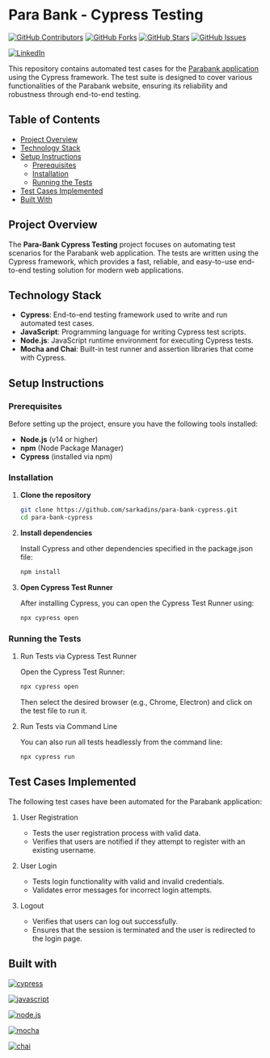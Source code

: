 # Para Bank - Cypress Testing

[![GitHub Contributors][contributors-shield]][contributors-url]
[![GitHub Forks][forks-shield]][forks-url]
[![GitHub Stars][stars-shield]][stars-url]
[![GitHub Issues][issues-shield]][issues-url]

[![LinkedIn][linkedin-shield]][linkedin-url]

This repository contains automated test cases for the [Parabank application](https://parabank.parasoft.com/parabank/index.htm) using the Cypress framework. The test suite is designed to cover various functionalities of the Parabank website, ensuring its reliability and robustness through end-to-end testing.

## Table of Contents

- [Project Overview](#project-overview)
- [Technology Stack](#technology-stack)
- [Setup Instructions](#setup-instructions)
  - [Prerequisites](#prerequisites)
  - [Installation](#installation)
  - [Running the Tests](#running-the-tests)
- [Test Cases Implemented](#test-cases-implemented)
- [Built With](#built-with)

## Project Overview

The **Para-Bank Cypress Testing** project focuses on automating test scenarios for the Parabank web application. The tests are written using the Cypress framework, which provides a fast, reliable, and easy-to-use end-to-end testing solution for modern web applications.

## Technology Stack

- **Cypress**: End-to-end testing framework used to write and run automated test cases.
- **JavaScript**: Programming language for writing Cypress test scripts.
- **Node.js**: JavaScript runtime environment for executing Cypress tests.
- **Mocha and Chai**: Built-in test runner and assertion libraries that come with Cypress.

## Setup Instructions

### Prerequisites

Before setting up the project, ensure you have the following tools installed:

- **Node.js** (v14 or higher)
- **npm** (Node Package Manager)
- **Cypress** (installed via npm)

### Installation

1. **Clone the repository**

   ```bash
   git clone https://github.com/sarkadins/para-bank-cypress.git
   cd para-bank-cypress
   ```

2. **Install dependencies**

    Install Cypress and other dependencies specified in the package.json file:

    ```bash
    npm install
    ```

3. **Open Cypress Test Runner**

    After installing Cypress, you can open the Cypress Test Runner using:

    ```bash
    npx cypress open
    ```

### Running the Tests

1. Run Tests via Cypress Test Runner

    Open the Cypress Test Runner:

    ```bash
    npx cypress open
    ```
    Then select the desired browser (e.g., Chrome, Electron) and click on the test file to run it.

2. Run Tests via Command Line

    You can also run all tests headlessly from the command line:

    ```bash
    npx cypress run
    ```

## Test Cases Implemented

The following test cases have been automated for the Parabank application:

1. User Registration

    - Tests the user registration process with valid data.
    - Verifies that users are notified if they attempt to register with an existing username.

2. User Login

    - Tests login functionality with valid and invalid credentials.
    - Validates error messages for incorrect login attempts.

3. Logout

    - Verifies that users can log out successfully.
    - Ensures that the session is terminated and the user is redirected to the login page.

## Built with

[![cypress][cypress-shield]][cypress-url]

[![javascript][javascript-shield]][javascript-url]

[![node.js][node-shield]][node-url]

[![mocha][mocha-shield]][mocha-url]

[![chai][chai-shield]][chai-url]


[contributors-shield]: https://img.shields.io/github/contributors/priusz/swag-labs-autotest

[contributors-url]: https://github.com/sarkadins/para-bank-cypress/graphs/contributors

[forks-shield]: https://img.shields.io/github/forks/priusz/swag-labs-autotest?style=social

[forks-url]: https://github.com/sarkadins/para-bank-cypress/forks

[stars-shield]: https://img.shields.io/github/stars/priusz/swag-labs-autotest?style=social

[stars-url]: https://github.com/sarkadins/para-bank-cypress/stargazers

[issues-shield]: https://img.shields.io/github/issues/priusz/swag-labs-autotest

[issues-url]: https://github.com/sarkadins/para-bank-cypress/issues

[linkedin-shield]: https://img.shields.io/badge/LinkedIn-0077B5?style=for-the-badge&logo=linkedin&logoColor=white

[linkedin-url]: https://www.linkedin.com/in/soma-sarkadi-nagy/

[cypress-shield]: https://img.shields.io/badge/-cypress-%23E5E5E5?style=for-the-badge&logo=cypress&logoColor=058a5e

[cypress-url]: https://www.cypress.io/

[javascript-shield]: https://img.shields.io/badge/JavaScript-ES6+-yellow?logo=javascript&logoColor=white

[javascript-url]: https://www.javascript.com/

[node-shield]: https://img.shields.io/badge/Node.js-v14+-green?logo=node.js&logoColor=white

[node-url]: https://nodejs.org/en

[mocha-shield]: https://img.shields.io/badge/Mocha-Testing%20Framework-8D6748?logo=mocha&logoColor=white

[mocha-url]: https://mochajs.org/

[chai-shield]: https://img.shields.io/badge/Chai-Assertion%20Library-9D8D5F?logo=chai&logoColor=white

[chai-url]: https://www.chaijs.com/
